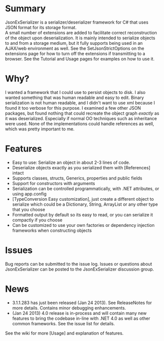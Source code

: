 # Summary
JsonExSerializer is a serializer/deserializer framework for C# that uses JSON format for its storage format.  
A small number of extensions are added to facilitate correct reconstruction of the object upon deserialization.  It is 
mainly intended to serialize objects to and from a storage medium, but it fully supports being used in an 
AJAX/web environment as well.  See the SetJsonStrictOptions on the extensions page for how to turn off
the extensions if transmitting to a browser. See the Tutorial and Usage pages for examples on how to use it.

# Why?
I wanted a framework that I could use to persist objects to disk.  I also wanted something that was human readable and easy 
to edit.  Binary serialization is not human readable, and I didn't want to use xml because I found it too verbose for
this purpose.  I examined a few other JSON packages, but found nothing that could recreate the object graph *exactly*
as it was deserialized.  Especially if normal OO techniques such as inheritance were used.  None of the 
implementations could handle references as well, which was pretty important to me.

# Features
  * Easy to use: Serialize an object in about 2-3 lines of code.
  * Deserialize objects exactly as you serialized them with [References] intact
  * Supports classes, structs, Generics, properties and public fields
  * Support for constructors with arguments
  * Serialization can be controlled programmatically, with .NET attributes, or using app.config
  * [TypeConversion Easy customization], just create a different object to serialize which could be a Dictionary, String, ArrayList or any other type that you choose
  * Formatted output by default so its easy to read, or you can serialize it compactly if you choose
  * Can be customized to use your own factories or dependency injection frameworks when constructing objects

# Issues
Bug reports can be submitted to the issue log.  Issues or questions about JsonExSerializer can be posted to the JsonExSerializer discussion group.

# News
  * 3.1.1.283 has just been released (Jan 24 2013). See ReleaseNotes for more details.  Contains minor debugging enhancements.
  * (Jan 24 2013) 4.0 release is in-process and will contain many new features to bring the codebase in-line with .NET 4.0 as well as other common frameworks.  See the issue list for details.

See the wiki for more [Usage] and explanation of features.


